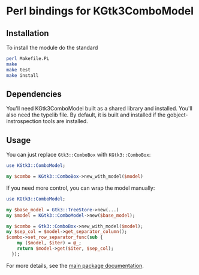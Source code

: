 # Perl bindings for KGtk3ComboModel

## Installation

To install the module do the standard

```sh
perl Makefile.PL
make
make test
make install
```

## Dependencies

You'll need KGtk3ComboModel built as a shared library and installed. You'll also need the typelib file. By default, it is built and installed if the gobject-instrospection tools are installed.

## Usage

You can just replace `Gtk3::ComboBox` with `KGtk3::ComboBox`:

```perl
use KGtk3::ComboModel;

my $combo = KGtk3::ComboBox->new_with_model($model)
```

If you need more control, you can wrap the model manually:

```perl
use KGtk3::ComboModel;

my $base_model = Gtk3::TreeStore->new(...)
my $model = KGtk3::ComboModel->new($base_model);

my $combo = Gtk3::ComboBox->new_with_model($model);
my $sep_col = $model->get_separator_column();
$combo->set_row_separator_func(sub {
    my ($model, $iter) = @_;
    return $model->get($iter, $sep_col);
  });
```

For more details, see the [main package documentation](../README.md).
